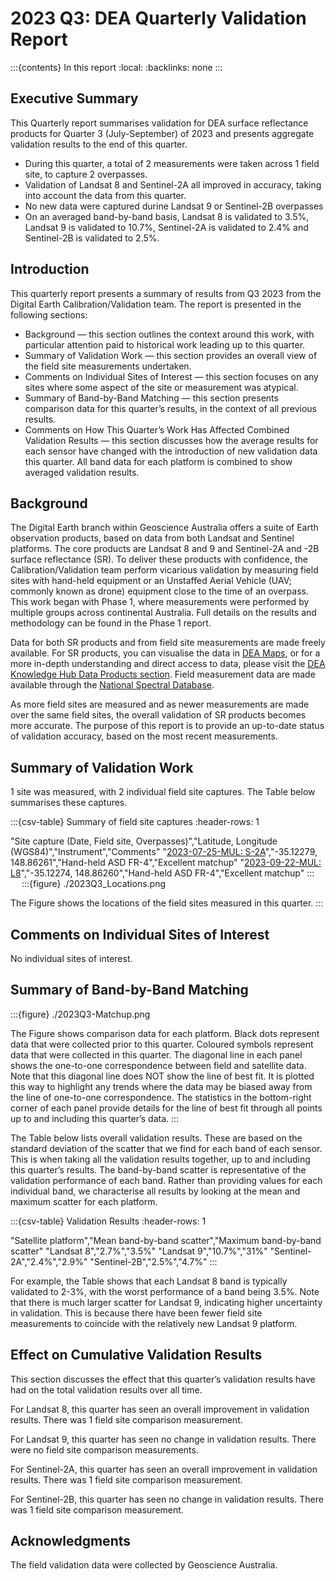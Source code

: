 # 2023 Q3: DEA Quarterly Validation Report

:::{contents} In this report
:local:
:backlinks: none
:::

## Executive Summary

This Quarterly report summarises validation for DEA surface reflectance products for Quarter 3 (July-September) of 2023
and presents aggregate validation results to the end of this quarter.

* During this quarter, a total of 2 measurements were taken across 1 field site, to capture 2 overpasses.
* Validation of Landsat 8 and Sentinel-2A all improved in accuracy, taking into account the data from this quarter.
* No new data were captured durine Landsat 9 or Sentinel-2B overpasses
* On an averaged band-by-band basis, Landsat 8 is validated to 3.5%, Landsat 9 is validated to 10.7%, Sentinel-2A is validated to 2.4% and Sentinel-2B is validated to 2.5%.

## Introduction

This quarterly report presents a summary of results from Q3 2023 from the Digital Earth
Calibration/Validation team. The report is presented in the following sections:

* Background &mdash; this section outlines the context around this work, with particular attention paid to historical work leading up to this quarter.
* Summary of Validation Work &mdash; this section provides an overall view of the field site measurements undertaken.
* Comments on Individual Sites of Interest &mdash; this section focuses on any sites where some aspect of the site or measurement was atypical.
* Summary of Band-by-Band Matching &mdash; this section presents comparison data for this quarter’s results, in the context of all previous results.
* Comments on How This Quarter’s Work Has Affected Combined Validation Results &mdash; this section discusses how the average results for each sensor have changed with the introduction of new validation data this quarter. All band data for each platform is combined to show averaged validation results.

## Background

The Digital Earth branch within Geoscience Australia offers a suite of Earth observation products, based on data from
both Landsat and Sentinel platforms. The core products are Landsat 8 and 9 and Sentinel-2A and -2B surface reflectance (SR).
To deliver these products with confidence, the Calibration/Validation team perform vicarious validation
by measuring field sites with hand-held equipment or an Unstaffed Aerial Vehicle (UAV; commonly known as drone) equipment
close to the time of an overpass. This work began with Phase 1, where measurements were performed by multiple groups
across continental Australia. Full details on the results and methodology can be found in the Phase 1 report.

Data for both SR products and from field site measurements are made freely available. For SR products, you can visualise
the data in [DEA Maps](https://maps.dea.ga.gov.au/), or for a more in-depth understanding and direct access to data, please visit the [DEA Knowledge Hub Data Products section](https://knowledge.dea.ga.gov.au/data/). Field measurement data are made available through the [National Spectral Database](https://www.ga.gov.au/scientific-topics/dea/dea-data-and-products/national-spectral-database).

As more field sites are measured and as newer measurements are made over the same field sites, the overall validation of
SR products becomes more accurate. The purpose of this report is to provide an up-to-date status of validation accuracy,
based on the most recent measurements.
 
## Summary of Validation Work

1 site was measured, with 2 individual field site captures. The Table below summarises these captures.

:::{csv-table} Summary of field site captures
:header-rows: 1

"Site capture (Date, Field site, Overpasses)","Latitude, Longitude (WGS84)","Instrument","Comments"
"<a href='/validation/site-report/2023-07-25-MUL/'>2023-07-25-MUL: S-2A</a>","-35.12279, 148.86261","Hand-held ASD FR-4","Excellent matchup"
"<a href='/validation/site-report/2023-09-22-MUL/'>2023-09-22-MUL: L8</a>","-35.12274, 148.86260","Hand-held ASD FR-4","Excellent matchup"
:::
 
:::{figure} ./2023Q3_Locations.png

The Figure shows the locations of the field sites measured in this quarter.
::: 

## Comments on Individual Sites of Interest

No individual sites of interest.
     
## Summary of Band-by-Band Matching

:::{figure} ./2023Q3-Matchup.png

The Figure shows comparison data for each platform. Black dots represent data that were collected prior to this quarter.
Coloured symbols represent data that were collected in this quarter. The diagonal line in each panel shows the
one-to-one correspondence between field and satellite data. Note that this diagonal line does NOT show the line of best
fit. It is plotted this way to highlight any trends where the data may be biased away from the line of one-to-one
correspondence. The statistics in the bottom-right corner of each panel provide details for the line of best fit
through all points up to and including this quarter’s data.
:::

The Table below lists overall validation results. These are based on the standard deviation of the scatter that we find
for each band of each sensor. This is when taking all the validation results together, up to and including this quarter’s
results. The band-by-band scatter is representative of the validation performance of each band. Rather than providing
values for each individual band, we characterise all results by looking at the mean and maximum scatter for each
platform.

:::{csv-table} Validation Results
:header-rows: 1

"Satellite platform","Mean band-by-band scatter","Maximum band-by-band scatter"
"Landsat 8","2.7%","3.5%"
"Landsat 9","10.7%","31%"
"Sentinel-2A","2.4%","2.9%"
"Sentinel-2B","2.5%","4.7%"
:::

For example, the Table shows that each Landsat 8 band is typically validated to 2-3%, with the worst performance
of a band being 3.5%. Note that there is much larger scatter for Landsat 9, indicating higher uncertainty in validation.
This is because there have been fewer field site measurements to coincide with the relatively new Landsat 9 platform.

## Effect on Cumulative Validation Results

This section discusses the effect that this quarter’s validation results have had on the total validation
results over all time.

For Landsat 8, this quarter has seen an overall improvement in validation results. There was 1 field site comparison
measurement.

For Landsat 9, this quarter has seen no change in validation results. There were no field site comparison
measurements.

For Sentinel-2A, this quarter has seen an overall improvement in validation results. There was 1 field site comparison
measurement.

For Sentinel-2B, this quarter has seen no change in validation results. There was 1 field site comparison
measurement.
 
## Acknowledgments
 
The field validation data were collected by Geoscience Australia. 

